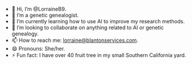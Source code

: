 - 👋 Hi, I’m @LorraineB9.
- 👀 I’m a genetic genealogist.
- 🌱 I’m currently learning how to use AI to improve my research methods.
- 💞️ I’m looking to collaborate on anything related to AI or genetic genealogy.
- 📫 How to reach me: lorraine@blantonservices.com.
- 😄 Pronouns: She/her.
- ⚡ Fun fact: I have over 40 fruit tree in my small Southern California yard.

<!---
LorraineB9/LorraineB9 is a ✨ special ✨ repository because its `README.md` (this file) appears on your GitHub profile.
You can click the Preview link to take a look at your changes.
--->
